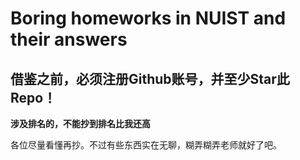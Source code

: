 # Boring homeworks in NUIST and their answers

## 借鉴之前，必须注册Github账号，并至少Star此Repo！

**涉及排名的，不能抄到排名比我还高**

各位尽量看懂再抄。不过有些东西实在无聊，糊弄糊弄老师就好了吧。
